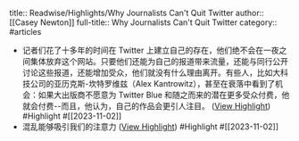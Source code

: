 title:: Readwise/Highlights/Why Journalists Can't Quit Twitter
author:: [[Casey Newton]]
full-title:: Why Journalists Can't Quit Twitter
category:: #articles

- 记者们花了十多年的时间在 Twitter 上建立自己的存在，他们绝不会在一夜之间集体放弃这个网站。只要他们还能为自己的报道带来流量，还能与同行公开讨论这些报道，还能增加受众，他们就没有什么理由离开。有些人，比如大科技公司的亚历克斯-坎特罗维兹（Alex Kantrowitz），甚至在衰落中看到了机会：如果大出版商不愿意为 Twitter Blue 和随之而来的潜在更多受众付费，他就会付费--而且，他认为，自己的作品会更引人注目。 ([View Highlight](https://read.readwise.io/read/01he6wgkx8wprcvjkhjeqhkx7r)) #Highlight #[[2023-11-02]]
- 混乱能够吸引我们的注意力 ([View Highlight](https://read.readwise.io/read/01he6wgx4qdx7gwf0ek7hnskf6)) #Highlight #[[2023-11-02]]